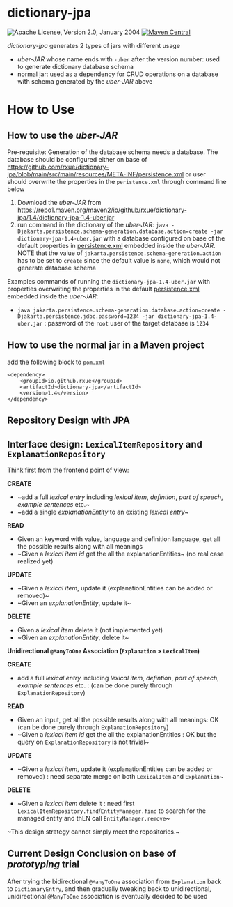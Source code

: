 dictionary-jpa
======================

![Apache License, Version 2.0, January 2004](https://img.shields.io/github/license/apache/maven.svg?label=License)
[![Maven Central](https://img.shields.io/maven-central/v/org.apache.maven.plugins/maven-jar-plugin.svg?label=Maven%20Central)](https://central.sonatype.com/artifact/io.github.rxue/dictionary-jpa)

*dictionary-jpa* generates 2 types of jars with different usage
* *uber-JAR* whose name ends with `-uber` after the version number: used to generate dictionary  database schema
* normal jar: used as a dependency for CRUD operations on a database with schema generated by the *uber-JAR* above

# How to Use
## How to use the *uber-JAR*
Pre-requisite: Generation of the database schema needs a database. The database should be configured either on base of https://github.com/rxue/dictionary-jpa/blob/main/src/main/resources/META-INF/persistence.xml or user should overwrite the properties in the `peristence.xml` through command line below

1. Download the *uber-JAR* from https://repo1.maven.org/maven2/io/github/rxue/dictionary-jpa/1.4/dictionary-jpa-1.4-uber.jar
2. run command in the dictionary of the *uber-JAR*: `java -Djakarta.persistence.schema-generation.database.action=create -jar dictionary-jpa-1.4-uber.jar` with a database configured on base of the default properties in [persistence.xml](https://github.com/rxue/dictionary-jpa/blob/main/src/main/resources/META-INF/persistence.xml) embedded inside the *uber-JAR*. NOTE that the value of `jakarta.persistence.schema-generation.action` has to be set to `create` since the default value is `none`, which would not generate database schema

Examples commands of running the `dictionary-jpa-1.4-uber.jar` with properties overwriting the properties in the default [persistence.xml](https://github.com/rxue/dictionary-jpa/blob/main/src/main/resources/META-INF/persistence.xml) embedded inside the *uber-JAR*:
* `java jakarta.persistence.schema-generation.database.action=create -Djakarta.persistence.jdbc.password=1234 -jar dictionary-jpa-1.4-uber.jar` : password of the `root` user of the target database is `1234`


## How to use the normal jar in a Maven project
add the following block to `pom.xml`

```
<dependency>
    <groupId>io.github.rxue</groupId>
    <artifactId>dictionary-jpa</artifactId>
    <version>1.4</version>
</dependency>
```

## Repository Design with JPA
## Interface design: `LexicalItemRepository` and `ExplanationRepository`

Think first from the frontend point of view:

**CREATE**
 * ~add a full *lexical entry* including *lexical item*, *defintion*, *part of speech*, *example sentences* etc.~
 * ~add a single *explanationEntity* to an existing *lexical entry*~

**READ** 

 * Given an keyword with value, language and definition language, get all the possible results along with all meanings
 * ~Given a *lexical item id* get the all the explanationEntities~ (no real case realized yet)

**UPDATE**

 * ~Given a *lexical item*, update it (explanationEntities can be added or removed)~
 * ~Given an *explanationEntity*, update it~

**DELETE**

 * Given a *lexical item* delete it (not implemented yet)
 * ~Given an *explanationEntity*, delete it~

**Unidirectional `@ManyToOne` Association (`Explanation` > `LexicalItem`)**

**CREATE**
 * add a full *lexical entry* including *lexical item*, *defintion*, *part of speech*, *example sentences* etc. : (can be done purely through `ExplanationRepository`)

**READ** 

 * Given an input, get all the possible results along with all meanings: OK (can be done purely through `ExplanationRepository`)
 * ~Given a *lexical item id* get the all the explanationEntities : OK but the query on `ExplanationRepository` is not trivial~

**UPDATE**

 * ~Given a *lexical item*, update it (explanationEntities can be added or removed) : need separate merge on both `LexicalItem` and `Explanation`~

**DELETE**

 * ~Given a *lexical item* delete it : need first `LexicalItemRepository.find`/`EntityManager.find` to search for the managed entity and thEN call `EntityManager.remove`~

~This design strategy cannot simply meet the repositories.~ 

## Current Design Conclusion on base of *prototyping* trial

After trying the bidirectional `@ManyToOne` association from `Explanation` back to `DictionaryEntry`, and then gradually tweaking back to unidirectional, unidirectional `@ManyToOne` association is eventually decided to be used

